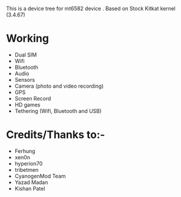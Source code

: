 This is a device tree for mt6582 device .
Based on Stock Kitkat kernel (3.4.67)


# Working
  * Dual SIM
  * Wifi
  * Bluetooth
  * Audio
  * Sensors
  * Camera (photo and video recording)
  * GPS
  * Screen Record
  * HD games
  * Tethering (Wifi, Bluetooth and USB)


  
  # Credits/Thanks to:-
  * Ferhung
  * xen0n
  * hyperion70
  * tribetmen
  * CyanogenMod Team   
  * Yazad Madan 
  * Kishan Patel
